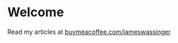 # Welcome

Read my articles at [buymeacoffee.com/jameswassinger](https://buymeacoffee.com/jameswassinger)
